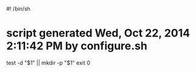 #! /bin/sh
# script generated Wed, Oct 22, 2014 2:11:42 PM by configure.sh

test -d "$1" || mkdir -p "$1"
exit 0
